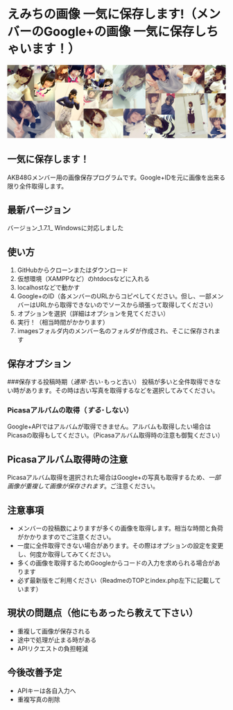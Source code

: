 # えみちの画像 一気に保存します!（メンバーのGoogle+の画像 一気に保存しちゃいます！）

![Alt text](images/cover.jpg)
## 一気に保存します！
AKB48Gメンバー用の画像保存プログラムです。Google+IDを元に画像を出来る限り全件取得します。
## 最新バージョン
バージョン_1.7.1_ Windowsに対応しました
## 使い方
1. GitHubからクローンまたはダウンロード
2. 仮想環境（XAMPPなど）のhtdocsなどに入れる
3. localhostなどで動かす
4. Google+のID（各メンバーのURLからコピペしてください。但し、一部メンバーはURLから取得できないのでソースから頑張って取得してください）
5. オプションを選択（詳細はオプションを見てください）
6. 実行！（相当時間がかかります）
7. imagesフォルダ内のメンバー名のフォルダが作成され、そこに保存されます

## 保存オプション
###保存する投稿時期（_通常_･古い･もっと古い）
投稿が多いと全件取得できない時があります。その時は古い写真を取得するなどを選択してみてください。
### Picasaアルバムの取得（_する_･しない）
Google+APIではアルバムが取得できません。アルバムも取得したい場合はPicasaの取得もしてください。（Picasaアルバム取得時の注意も御覧ください）

## Picasaアルバム取得時の注意
Picasaアルバム取得を選択された場合はGoogle+の写真も取得するため、_一部画像が重複して画像が保存されます_。ご注意ください。
## 注意事項
* メンバーの投稿数によりますが多くの画像を取得します。相当な時間と負荷がかかりますのでご注意ください。
* 一度に全件取得できない場合があります。その際はオプションの設定を変更し、何度か取得してみてください。
* 多くの画像を取得するためGoogleからコードの入力を求められる場合があります
* 必ず最新版をご利用ください（ReadmeのTOPとindex.php左下に記載しています）

## 現状の問題点（他にもあったら教えて下さい）
* 重複して画像が保存される
* 途中で処理が止まる時がある
* APIリクエストの負担軽減

## 今後改善予定
* APIキーは各自入力へ
* 重複写真の削除
